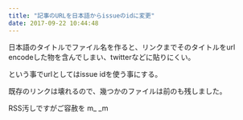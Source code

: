 ```yaml
---
title: "記事のURLを日本語からissueのidに変更"
date: 2017-09-22 10:44:48
---
```


日本語のタイトルでファイル名を作ると、リンクまでそのタイトルをurl encodeした物を含んでしまい、twitterなどに貼りにくい。

という事でurlとしてはissue idを使う事にする。

既存のリンクは壊れるので、幾つかのファイルは前のも残しました。

RSS汚しですがご容赦を m_ _m
